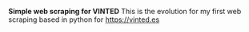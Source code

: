 **Simple web scraping for VINTED**
This is the evolution for my first web scraping based in python for https://vinted.es